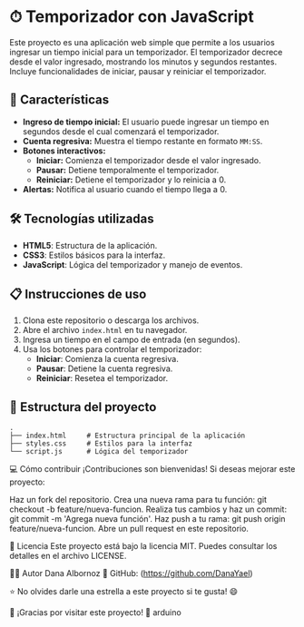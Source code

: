 # ⏱ Temporizador con JavaScript

Este proyecto es una aplicación web simple que permite a los usuarios ingresar un tiempo inicial para un temporizador. El temporizador decrece desde el valor ingresado, mostrando los minutos y segundos restantes. Incluye funcionalidades de iniciar, pausar y reiniciar el temporizador.

## 🚀 Características

- **Ingreso de tiempo inicial:** El usuario puede ingresar un tiempo en segundos desde el cual comenzará el temporizador.
- **Cuenta regresiva:** Muestra el tiempo restante en formato `MM:SS`.
- **Botones interactivos:**
  - **Iniciar:** Comienza el temporizador desde el valor ingresado.
  - **Pausar:** Detiene temporalmente el temporizador.
  - **Reiniciar:** Detiene el temporizador y lo reinicia a 0.
- **Alertas:** Notifica al usuario cuando el tiempo llega a 0.

## 🛠️ Tecnologías utilizadas

- **HTML5**: Estructura de la aplicación.
- **CSS3**: Estilos básicos para la interfaz.
- **JavaScript**: Lógica del temporizador y manejo de eventos.

## 📋 Instrucciones de uso

1. Clona este repositorio o descarga los archivos.
2. Abre el archivo `index.html` en tu navegador.
3. Ingresa un tiempo en el campo de entrada (en segundos).
4. Usa los botones para controlar el temporizador:
   - **Iniciar**: Comienza la cuenta regresiva.
   - **Pausar**: Detiene la cuenta regresiva.
   - **Reiniciar**: Resetea el temporizador.

## 🧩 Estructura del proyecto

```plaintext
.
├── index.html     # Estructura principal de la aplicación
├── styles.css     # Estilos para la interfaz
└── script.js      # Lógica del temporizador
```

💻 Cómo contribuir
¡Contribuciones son bienvenidas! Si deseas mejorar este proyecto:

Haz un fork del repositorio.
Crea una nueva rama para tu función: git checkout -b feature/nueva-funcion.
Realiza tus cambios y haz un commit: git commit -m 'Agrega nueva función'.
Haz push a tu rama: git push origin feature/nueva-funcion.
Abre un pull request en este repositorio.

📝 Licencia
Este proyecto está bajo la licencia MIT. Puedes consultar los detalles en el archivo LICENSE.


👨‍💻 Autor Dana Albornoz
📍 GitHub: (https://github.com/DanaYael)

⭐️ No olvides darle una estrella a este proyecto si te gusta! 😄

🌟 ¡Gracias por visitar este proyecto! 🌟
arduino

```
